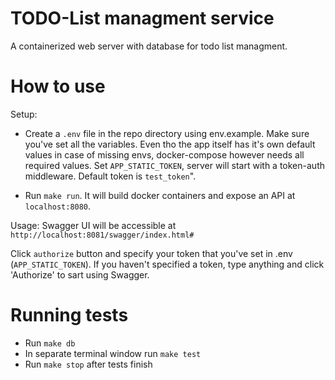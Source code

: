 # TODO-List managment service

A containerized web server with database for todo list managment.

# How to use
Setup: 

- Create a `.env` file in the repo directory using env.example. Make sure you've set all the variables. Even tho the app itself has it's own default values in case of missing envs, docker-compose however needs all required values.
Set `APP_STATIC_TOKEN`, server will start with a token-auth middleware. Default token is `test_token`".

- Run `make run`. It will build docker containers and expose an API at `localhost:8080`. 

Usage:
Swagger UI will be accessible at `http://localhost:8081/swagger/index.html#`

Click `authorize` button and specify your token that you've set in .env (`APP_STATIC_TOKEN`). If you haven't specified a token, type anything and click 'Authorize' to sart using Swagger.


# Running tests

- Run `make db`
- In separate terminal window run `make test`
- Run `make stop` after tests finish
